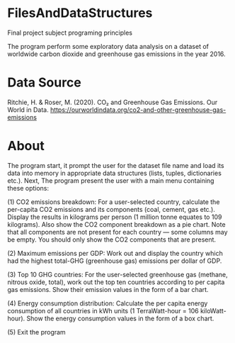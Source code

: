 # FilesAndDataStructures
Final project subject programing principles

The program perform some exploratory data analysis on a dataset of worldwide carbon dioxide and greenhouse gas emissions in the year 2016.

# Data Source
Ritchie, H. & Roser, M. (2020). CO₂ and Greenhouse Gas Emissions. Our World in Data. https://ourworldindata.org/co2-and-other-greenhouse-gas-emissions

# About
The program start, it prompt the user for the dataset file name and load its data into memory in appropriate data structures (lists, tuples, dictionaries etc.).
Next, The program  present the user with a main menu containing these options:

(1) CO2 emissions breakdown: For a user-selected country, calculate the per-capita CO2 emissions and its components (coal, cement, gas etc.). Display the results in kilograms per person (1 million tonne equates to 109 kilograms). Also show the CO2 component breakdown as a pie chart. Note that all components are not present for each country — some columns may be empty. You should only show the CO2 components that are present.

(2) Maximum emissions per GDP: Work out and display the country which had the highest total-GHG (greenhouse gas) emissions per dollar of GDP.

(3) Top 10 GHG countries: For the user-selected greenhouse gas (methane, nitrous oxide, total), work out the top ten countries according to per capita gas emissions. Show their emission values in the form of a bar chart.

(4) Energy consumption distribution: Calculate the per capita energy consumption of all countries in kWh units (1 TerraWatt-hour = 106 kiloWatt-hour). Show the energy consumption values in the form of a box chart.

(5) Exit the program

